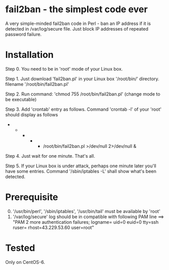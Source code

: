 # fail2ban - the simplest code ever
A very simple-minded fail2ban code in Perl - ban an IP address if it is detected in /var/log/secure file.
Just block IP addresses of repeated password failure.

# Installation

Step 0. You need to be in 'root' mode of your Linux box.

Step 1. Just download 'fail2ban.pl' in your Linux box '/root/bin/' directory.
    filename '/root/bin/fail2ban.pl'

Step 2. Run command: 'chmod 755 /root/bin/fail2ban.pl' (change mode to be executable)

Step 3. Add 'crontab' entry as follows. Command 'crontab -l' of your 'root' should display as follows
* * * * * /root/bin/fail2ban.pl >/dev/null 2>/dev/null &

Step 4. Just wait for one minute. That's all.

Step 5. If your Linux box is under attack, perhaps one minute later you'll have some entries.
    Command '/sbin/iptables -L' shall show what's been detected.

# Prerequisite

0. '/usr/bin/perl', '/sbin/iptables', '/usr/bin/tail' must be available by 'root'
1. '/var/log/secure' log should be in compatible with following PAM line ==> 
   "PAM 2 more authentication failures; logname= uid=0 euid=0 tty=ssh ruser= rhost=43.229.53.60  user=root"

# Tested

Only on CentOS-6.
